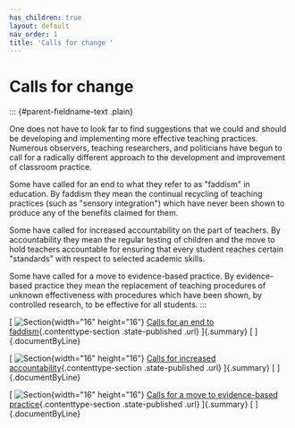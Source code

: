 ```yaml
---
has_children: true
layout: default
nav_order: 1
title: 'Calls for change '
---
```

# Calls for change 


::: {#parent-fieldname-text .plain}
 

One does not have to look far to find suggestions that we could and
should be developing and implementing more effective teaching practices.
Numerous observers, teaching researchers, and politicians have begun to
call for a radically different approach to the development and
improvement of classroom practice.

Some have called for an end to what they refer to as "faddism" in
education. By faddism they mean the continual recycling of teaching
practices (such as "sensory integration") which have never been shown to
produce any of the benefits claimed for them.

Some have called for increased accountability on the part of teachers.
By accountability they mean the regular testing of children and the move
to hold teachers accountable for ensuring that every student reaches
certain "standards" with respect to selected academic skills.

Some have called for a move to evidence-based practice. By
evidence-based practice they mean the replacement of teaching procedures
of unknown effectiveness with procedures which have been shown, by
controlled research, to be effective for all students.
:::

[ ![Section](../../../../++resource++section_icon.gif){width="16"
height="16"} [Calls for an end to
faddism](Callsforanendtofaddism){.contenttype-section .state-published
.url} ]{.summary} [ ]{.documentByLine}

[ ![Section](../../../../++resource++section_icon.gif){width="16"
height="16"} [Calls for increased
accountability](Callsforincreasedaccountability){.contenttype-section
.state-published .url} ]{.summary} [ ]{.documentByLine}

[ ![Section](../../../../++resource++section_icon.gif){width="16"
height="16"} [Calls for a move to evidence-based
practice](Callsforamovetoevidence-basedpractice){.contenttype-section
.state-published .url} ]{.summary} [ ]{.documentByLine}
